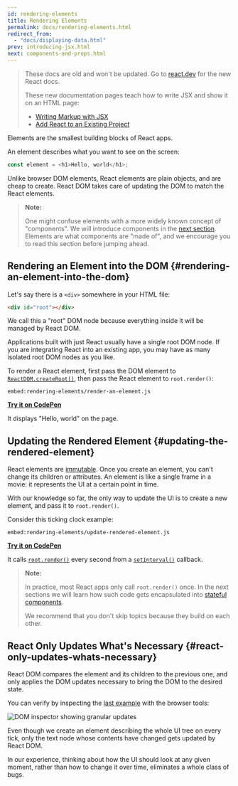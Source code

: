 ```yaml
---
id: rendering-elements
title: Rendering Elements
permalink: docs/rendering-elements.html
redirect_from:
  - "docs/displaying-data.html"
prev: introducing-jsx.html
next: components-and-props.html
---
```


<div class="scary">

>
> These docs are old and won't be updated. Go to [react.dev](https://react.dev/) for the new React docs.
>
> These new documentation pages teach how to write JSX and show it on an HTML page:
>
> - [Writing Markup with JSX](https://react.dev/learn/writing-markup-with-jsx)
> - [Add React to an Existing Project](/learn/add-react-to-an-existing-project#step-2-render-react-components-anywhere-on-the-page)

</div>

Elements are the smallest building blocks of React apps.

An element describes what you want to see on the screen:

```js
const element = <h1>Hello, world</h1>;
```

Unlike browser DOM elements, React elements are plain objects, and are cheap to create. React DOM takes care of updating the DOM to match the React elements.

>**Note:**
>
>One might confuse elements with a more widely known concept of "components". We will introduce components in the [next section](/docs/components-and-props.html). Elements are what components are "made of", and we encourage you to read this section before jumping ahead.

## Rendering an Element into the DOM {#rendering-an-element-into-the-dom}

Let's say there is a `<div>` somewhere in your HTML file:

```html
<div id="root"></div>
```

We call this a "root" DOM node because everything inside it will be managed by React DOM.

Applications built with just React usually have a single root DOM node. If you are integrating React into an existing app, you may have as many isolated root DOM nodes as you like.

To render a React element, first pass the DOM element to [`ReactDOM.createRoot()`](/docs/react-dom-client.html#createroot), then pass the React element to `root.render()`:

`embed:rendering-elements/render-an-element.js`

**[Try it on CodePen](https://codepen.io/gaearon/pen/ZpvBNJ?editors=1010)**

It displays "Hello, world" on the page.

## Updating the Rendered Element {#updating-the-rendered-element}

React elements are [immutable](https://en.wikipedia.org/wiki/Immutable_object). Once you create an element, you can't change its children or attributes. An element is like a single frame in a movie: it represents the UI at a certain point in time.

With our knowledge so far, the only way to update the UI is to create a new element, and pass it to `root.render()`.

Consider this ticking clock example:

`embed:rendering-elements/update-rendered-element.js`

**[Try it on CodePen](https://codepen.io/gaearon/pen/gwoJZk?editors=1010)**

It calls [`root.render()`](/docs/react-dom.html#render) every second from a [`setInterval()`](https://developer.mozilla.org/en-US/docs/Web/API/WindowTimers/setInterval) callback.

>**Note:**
>
>In practice, most React apps only call `root.render()` once. In the next sections we will learn how such code gets encapsulated into [stateful components](/docs/state-and-lifecycle.html).
>
>We recommend that you don't skip topics because they build on each other.

## React Only Updates What's Necessary {#react-only-updates-whats-necessary}

React DOM compares the element and its children to the previous one, and only applies the DOM updates necessary to bring the DOM to the desired state.

You can verify by inspecting the [last example](https://codepen.io/gaearon/pen/gwoJZk?editors=1010) with the browser tools:

![DOM inspector showing granular updates](../images/docs/granular-dom-updates.gif)

Even though we create an element describing the whole UI tree on every tick, only the text node whose contents have changed gets updated by React DOM.

In our experience, thinking about how the UI should look at any given moment, rather than how to change it over time, eliminates a whole class of bugs.
